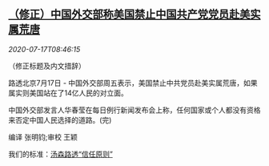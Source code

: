 <!--1594976107000-->
[（修正）中国外交部称美国禁止中国共产党党员赴美实属荒唐](https://cn.reuters.com/article/china-mofa-us-cpc-visia-0717-idCNKCS24I0X6)
------

<div><i>2020-07-17T08:46:15</i></div><div class="StandardArticleBody_body"><p>（修正标题及内文措辞） </p><p>路透北京7月17日 - 中国外交部周五表示，美国禁止中共党员赴美实属荒唐，如果属实则美国站在了14亿人民的对立面。 </p><p>中国外交部发言人华春莹在每日例行新闻发布会上称，任何国家或个人都没有资格来否定中国人民选择的道路。(完) </p><div class="Attribution_container"><div class="Attribution_attribution"><p class="Attribution_content">编译 张明钧;审校 王颖 </p></div></div><div class="StandardArticleBody_trustBadgeContainer"><span class="StandardArticleBody_trustBadgeTitle">我们的标准：</span><span class="trustBadgeUrl"><a href="https://www.thomsonreuters.cn/content/dam/openweb/documents/pdf/china/brochures/about-us-1.pdf">汤森路透“信任原则”</a></span></div></div>
